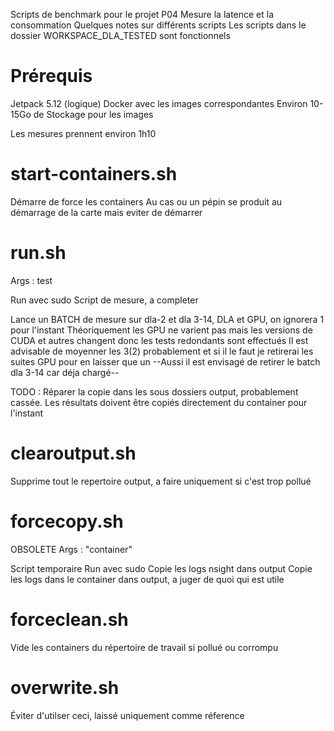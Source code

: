 Scripts de benchmark pour le projet P04
Mesure la latence et la consommation 
Quelques notes sur différents scripts
Les scripts dans le dossier WORKSPACE_DLA_TESTED sont fonctionnels

# Prérequis

Jetpack 5.12 (logique)
Docker avec les images correspondantes
Environ 10-15Go de Stockage pour les images

Les mesures prennent environ 1h10

# start-containers.sh

Démarre de force les containers
Au cas ou un pépin se produit au démarrage de la carte mais eviter de démarrer

# run.sh

Args : test

Run avec sudo
Script de mesure, a completer

Lance un BATCH de mesure sur dla-2 et dla 3-14, DLA et GPU, on ignorera 1 pour l'instant
Théoriquement les GPU ne varient pas mais les versions de CUDA et autres changent donc les tests redondants sont effectués
Il est advisable de moyenner les 3(2) probablement et si il le faut je retirerai les suites GPU pour en laisser que un
--Aussi il est envisagé de retirer le batch dla 3-14 car déja chargé--

TODO : Réparer la copie dans les sous dossiers output, probablement cassée. Les résultats doivent être copiés directement du container pour l'instant

# clearoutput.sh

Supprime tout le repertoire output, a faire uniquement si c'est trop pollué

# forcecopy.sh

OBSOLETE
Args : "container"

Script temporaire
Run avec sudo
Copie les logs nsight dans output
Copie les logs dans le container dans output, a juger de quoi qui est utile

# forceclean.sh

Vide les containers du répertoire de travail si pollué ou corrompu

# overwrite.sh 

Éviter d'utilser ceci, laissé uniquement comme réference

